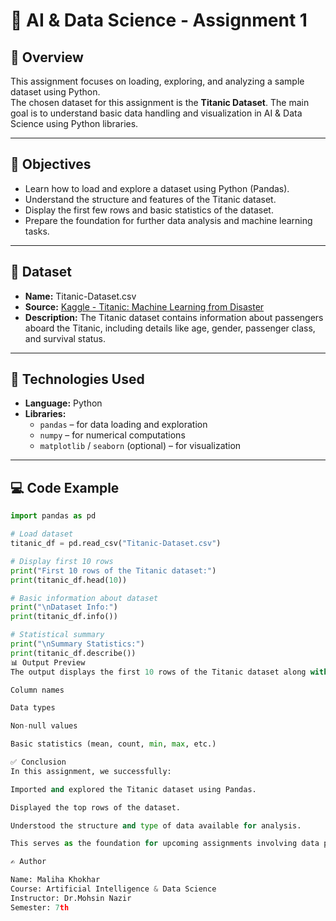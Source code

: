 # 🧠 AI & Data Science - Assignment 1

## 📘 Overview
This assignment focuses on loading, exploring, and analyzing a sample dataset using Python.  
The chosen dataset for this assignment is the **Titanic Dataset**. The main goal is to understand basic data handling and visualization in AI & Data Science using Python libraries.

---

## 🎯 Objectives
- Learn how to load and explore a dataset using Python (Pandas).
- Understand the structure and features of the Titanic dataset.
- Display the first few rows and basic statistics of the dataset.
- Prepare the foundation for further data analysis and machine learning tasks.

---

## 📂 Dataset
- **Name:** Titanic-Dataset.csv  
- **Source:** [Kaggle - Titanic: Machine Learning from Disaster](https://www.kaggle.com/c/titanic)  
- **Description:** The Titanic dataset contains information about passengers aboard the Titanic, including details like age, gender, passenger class, and survival status.

---

## 🧩 Technologies Used
- **Language:** Python  
- **Libraries:**  
  - `pandas` – for data loading and exploration  
  - `numpy` – for numerical computations  
  - `matplotlib` / `seaborn` (optional) – for visualization  

---

## 💻 Code Example

```python
import pandas as pd

# Load dataset
titanic_df = pd.read_csv("Titanic-Dataset.csv")

# Display first 10 rows
print("First 10 rows of the Titanic dataset:")
print(titanic_df.head(10))

# Basic information about dataset
print("\nDataset Info:")
print(titanic_df.info())

# Statistical summary
print("\nSummary Statistics:")
print(titanic_df.describe())
📊 Output Preview
The output displays the first 10 rows of the Titanic dataset along with basic information such as:

Column names

Data types

Non-null values

Basic statistics (mean, count, min, max, etc.)

✅ Conclusion
In this assignment, we successfully:

Imported and explored the Titanic dataset using Pandas.

Displayed the top rows of the dataset.

Understood the structure and type of data available for analysis.

This serves as the foundation for upcoming assignments involving data preprocessing, visualization, and machine learning.

✍️ Author

Name: Maliha Khokhar
Course: Artificial Intelligence & Data Science
Instructor: Dr.Mohsin Nazir
Semester: 7th 